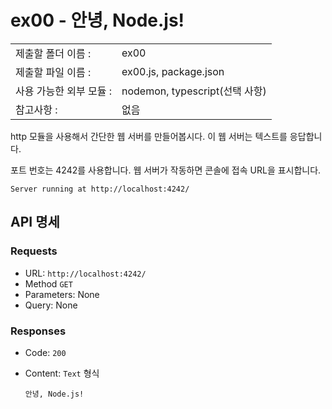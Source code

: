 # ex00 - 안녕, Node.js!

|                         |                                |
| :---------------------- | ------------------------------ |
| 제출할 폴더 이름 :      | ex00                           |
| 제출할 파일 이름 :      | ex00.js, package.json          |
| 사용 가능한 외부 모듈 : | nodemon, typescript(선택 사항) |
| 참고사항 :              | 없음                           |

http 모듈을 사용해서 간단한 웹 서버를 만들어봅시다. 이 웹 서버는 텍스트를 응답합니다.

포트 번호는 4242를 사용합니다. 웹 서버가 작동하면 콘솔에 접속 URL을 표시합니다.

```shell
Server running at http://localhost:4242/
```

## API 명세

### Requests

- URL: `http://localhost:4242/`
- Method `GET`
- Parameters: None
- Query: None

### Responses

- Code: `200`
- Content: `Text` 형식

  ```
  안녕, Node.js!
  ```
